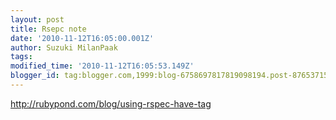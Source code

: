 ```yaml
---
layout: post
title: Rsepc note
date: '2010-11-12T16:05:00.001Z'
author: Suzuki MilanPaak
tags: 
modified_time: '2010-11-12T16:05:53.149Z'
blogger_id: tag:blogger.com,1999:blog-6758697817819098194.post-8765371512525079408
---
```


http://rubypond.com/blog/using-rspec-have-tag

